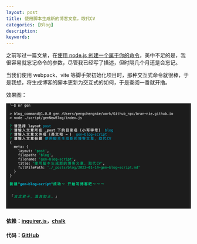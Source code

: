 ```yaml
---
layout: post
title: 使用脚本生成新的博客文章，取代CV
categories: [Blog]
description:
keywords:
---
```


之前写过一篇文章，在[使用 node.js 创建一个属于你的命令](/2021/03/30/create-commands/)，美中不足的是，我很容易就忘记命令的参数，尽管我已经写了描述，但时隔几个月还是会忘记。

当我们使用 webpack、vite 等脚手架初始化项目时，那种交互式命令就很棒，于是我想，将生成博客的脚本更新为交互式的如何，于是查阅一番就开撸。

效果图：

![](/images/20220114180848.png)

#### 依赖：[inquirer.js](https://github.com/SBoudrias/Inquirer.js/)，[chalk](https://github.com/chalk/chalk/blob/main/source/utilities.js)

#### 代码：[GitHub](https://github.com/bran-nie/bran-nie.github.io/tree/master/script)
